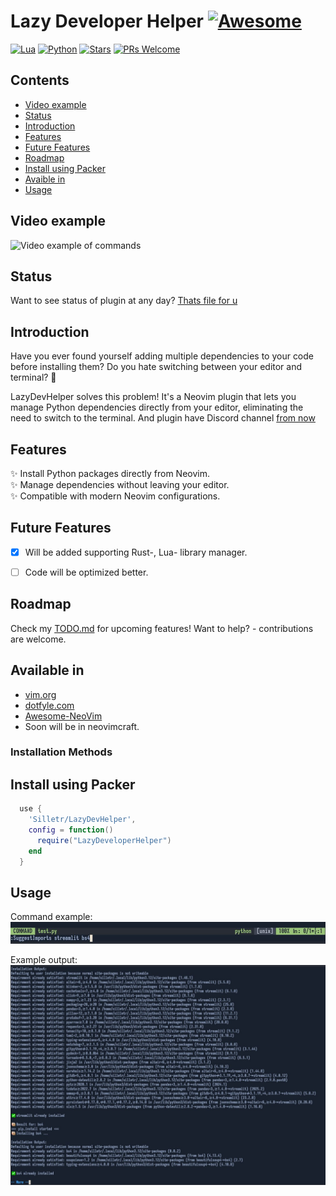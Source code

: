 # Lazy Developer Helper [![Awesome](https://awesome.re/badge.svg)](https://awesome.re)

[![Lua](https://img.shields.io/badge/Lua-5.4.8-purple.svg?logo=lua&logoColor=white)](https://www.lua.org/)
[![Python](https://img.shields.io/badge/python-3.11+-blue)](https://www.python.org)
[![Stars](https://img.shields.io/github/stars/Silletr/LazyDevHelper?style=round-square&color=yellow)](https://github.com/Silletr/LazyDevHelper/stargazers)
[![PRs Welcome](https://img.shields.io/badge/PRs-welcome-brightgreen.svg?style=round-square)](https://github.com/Silletr/LazyDevHelper/pulls)

## Contents
<!-- toc -->
- [Video example](#video-example)
- [Status](#status)
- [Introduction](#introduction)
- [Features](#features)
- [Future Features](#future-features)
- [Roadmap](#roadmap)
- [Install using Packer](#install-using-packer)
- [Avaible in](#available-in)
- [Usage](#usage)
<!-- tocstop -->

## Video example
![Video example of commands](images/example.gif)

## Status
Want to see status of plugin at any day? [Thats file for u](STATUS.md)

## Introduction

Have you ever found yourself adding multiple dependencies to your code before installing them? Do you hate switching between your editor and terminal? 🤔

LazyDevHelper solves this problem! It's a Neovim plugin that lets you manage Python dependencies directly from your editor, eliminating the need to switch to the terminal.
And plugin have Discord channel [from now](https://discord.gg/QnthFV3Zgp)

## Features

✨ Install Python packages directly from Neovim.  
✨ Manage dependencies without leaving your editor.  
✨ Compatible with modern Neovim configurations.  

## Future Features
- [x] Will be added supporting Rust-, Lua- library manager.
- [ ] Code will be optimized better.


## Roadmap
Check my [TODO.md](./TODO.md) for upcoming features! Want to help? - contributions are welcome.


## Available in
- [vim.org](https://www.vim.org/scripts/script.php?script_id=6156)
- [dotfyle.com](https://dotfyle.com/plugins/Silletr/LazyDevHelper)
- [Awesome-NeoVim](https://github.com/rockerBOO/awesome-neovim?tab=readme-ov-file#utility)
- Soon will be in neovimcraft.

### Installation Methods
## Install using Packer
```lua
  use {
    'Silletr/LazyDevHelper',
    config = function()
      require("LazyDeveloperHelper")
    end
  }
```
## Usage
Command example:
![Command Example](https://raw.githubusercontent.com/Silletr/LazyDevHelper/main/images/command_example.png)

Example output:
![Installation Output](https://raw.githubusercontent.com/Silletr/LazyDevHelper/main/images/output_example.png)
